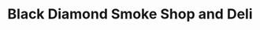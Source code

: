 ---
title: "Black Diamond Smoke Shop and Deli"
url: /baltimore/black-diamond-smoke-shop-and-deli/
shop: convenience
---